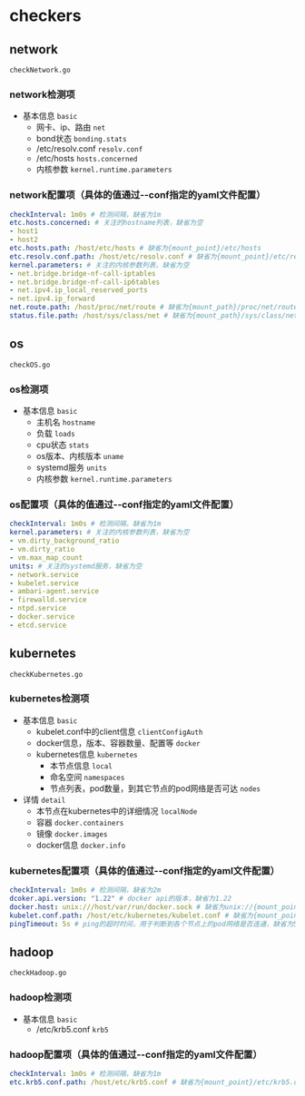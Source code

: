 # checkers

## network

`checkNetwork.go`

### network检测项

- 基本信息 `basic`
  - 网卡、ip、路由 `net`
  - bond状态 `bonding.stats`
  - /etc/resolv.conf `resolv.conf`
  - /etc/hosts `hosts.concerned`
  - 内核参数 `kernel.runtime.parameters`

### network配置项（具体的值通过--conf指定的yaml文件配置）

```yaml
checkInterval: 1m0s # 检测间隔，缺省为1m
etc.hosts.concerned: # 关注的hostname列表，缺省为空
- host1
- host2
etc.hosts.path: /host/etc/hosts # 缺省为{mount_point}/etc/hosts
etc.resolv.conf.path: /host/etc/resolv.conf # 缺省为{mount_point}/etc/resolv.conf
kernel.parameters: # 关注的内核参数列表，缺省为空
- net.bridge.bridge-nf-call-iptables
- net.bridge.bridge-nf-call-ip6tables
- net.ipv4.ip_local_reserved_ports
- net.ipv4.ip_forward
net.route.path: /host/proc/net/route # 缺省为{mount_path}/proc/net/route
status.file.path: /host/sys/class/net # 缺省为{mount_path}/sys/class/net
```

## os

`checkOS.go`

### os检测项

- 基本信息 `basic`
  - 主机名 `hostname`
  - 负载 `loads`
  - cpu状态 `stats`
  - os版本、内核版本 `uname`
  - systemd服务 `units`
  - 内核参数 `kernel.runtime.parameters`

### os配置项（具体的值通过--conf指定的yaml文件配置）

```yaml
checkInterval: 1m0s # 检测间隔，缺省为1m
kernel.parameters: # 关注的内核参数列表，缺省为空
- vm.dirty_background_ratio
- vm.dirty_ratio
- vm.max_map_count
units: # 关注的systemd服务，缺省为空
- network.service
- kubelet.service
- ambari-agent.service
- firewalld.service
- ntpd.service
- docker.service
- etcd.service
```

## kubernetes

`checkKubernetes.go`

### kubernetes检测项

- 基本信息 `basic`
  - kubelet.conf中的client信息 `clientConfigAuth`
  - docker信息，版本、容器数量、配置等 `docker`
  - kubernetes信息 `kubernetes`
    - 本节点信息 `local`
    - 命名空间 `namespaces`
    - 节点列表，pod数量，到其它节点的pod网络是否可达 `nodes`
- 详情 `detail`
  - 本节点在kubernetes中的详细情况 `localNode`
  - 容器 `docker.containers`
  - 镜像 `docker.images`
  - docker信息 `docker.info`

### kubernetes配置项（具体的值通过--conf指定的yaml文件配置）

```yaml
checkInterval: 1m0s # 检测间隔，缺省为2m
dcoker.api.version: "1.22" # docker api的版本，缺省为1.22
docker.host: unix:///host/var/run/docker.sock # 缺省为unix://{mount_point}/var/run/docker.sock
kubelet.conf.path: /host/etc/kubernetes/kubelet.conf # 缺省为{mount_point}/etc/kubernetes/kubelet.conf
pingTimeout: 5s # ping的超时时间，用于判断到各个节点上的pod网络是否连通，缺省为5s
```

## hadoop

`checkHadoop.go`

### hadoop检测项

- 基本信息 `basic`
  - /etc/krb5.conf `krb5`
  
### hadoop配置项（具体的值通过--conf指定的yaml文件配置）

```yaml
checkInterval: 1m0s # 检测间隔，缺省为1m
etc.krb5.conf.path: /host/etc/krb5.conf # 缺省为{mount_point}/etc/krb5.conf
```